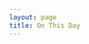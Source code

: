 ```yaml
---
layout: page
title: On This Day
---
```


<script>
onload = function (){
var today = new Date();
var month = today.getMonth()+1;
var day = today.getDate();
var OnThisDay ='/onthisday/sorry.html';
if (month == '01' && day == '01') {
OnThisDay ='/onthisday/01/01-01.html';
}
if (month == '01' && day == '02') {
OnThisDay ='/onthisday/01/01-02.html';
}
if (month == '01' && day == '03') {
OnThisDay ='/onthisday/01/01-03.html';
}
if (month == '01' && day == '04') {
OnThisDay ='/onthisday/01/01-04.html';
}
if (month == '01' && day == '05') {
OnThisDay ='/onthisday/01/01-05.html';
}
if (month == '01' && day == '06') {
OnThisDay ='/onthisday/01/01-06.html';
}
if (month == '01' && day == '07') {
OnThisDay ='/onthisday/01/01-07.html';
}
if (month == '01' && day == '08') {
OnThisDay ='/onthisday/01/01-08.html';
}
if (month == '01' && day == '09') {
OnThisDay ='/onthisday/01/01-09.html';
}
if (month == '01' && day == '10') {
OnThisDay ='/onthisday/01/01-10.html';
}
if (month == '01' && day == '11') {
OnThisDay ='/onthisday/01/01-11.html';
}
if (month == '01' && day == '12') {
OnThisDay ='/onthisday/01/01-12.html';
}
if (month == '01' && day == '13') {
OnThisDay ='/onthisday/01/01-13.html';
}
if (month == '01' && day == '14') {
OnThisDay ='/onthisday/01/01-14.html';
}
if (month == '01' && day == '15') {
OnThisDay ='/onthisday/01/01-15.html';
}
if (month == '01' && day == '16') {
OnThisDay ='/onthisday/01/01-16.html';
}
if (month == '01' && day == '17') {
OnThisDay ='/onthisday/01/01-17.html';
}
if (month == '01' && day == '18') {
OnThisDay ='/onthisday/01/01-18.html';
}
if (month == '01' && day == '19') {
OnThisDay ='/onthisday/01/01-19.html';
}
if (month == '01' && day == '20') {
OnThisDay ='/onthisday/01/01-20.html';
}
if (month == '01' && day == '21') {
OnThisDay ='/onthisday/01/01-21.html';
}
if (month == '01' && day == '22') {
OnThisDay ='/onthisday/01/01-22.html';
}
if (month == '01' && day == '23') {
OnThisDay ='/onthisday/01/01-23.html';
}
if (month == '01' && day == '24') {
OnThisDay ='/onthisday/01/01-24.html';
}
if (month == '01' && day == '25') {
OnThisDay ='/onthisday/01/01-25.html';
}
if (month == '01' && day == '26') {
OnThisDay ='/onthisday/01/01-26.html';
}
if (month == '01' && day == '27') {
OnThisDay ='/onthisday/01/01-27.html';
}
if (month == '01' && day == '28') {
OnThisDay ='/onthisday/01/01-28.html';
}
if (month == '01' && day == '29') {
OnThisDay ='/onthisday/01/01-29.html';
}
if (month == '01' && day == '30') {
OnThisDay ='/onthisday/01/01-30.html';
}
if (month == '01' && day == '31') {
OnThisDay ='/onthisday/01/01-31.html';
}
if (month == '2' && day == '01') {
OnThisDay ='/onthisday/02/02-01.html';
}
if (month == '2' && day == '02') {
OnThisDay ='/onthisday/02/02-02.html';
}
if (month == '2' && day == '03') {
OnThisDay ='/onthisday/02/02-03.html';
}
if (month == '2' && day == '04') {
OnThisDay ='/onthisday/02/02-04.html';
}
if (month == '2' && day == '05') {
OnThisDay ='/onthisday/02/02-05.html';
}
if (month == '2' && day == '06') {
OnThisDay ='/onthisday/02/02-06.html';
}
if (month == '2' && day == '07') {
OnThisDay ='/onthisday/02/02-07.html';
}
if (month == '2' && day == '08') {
OnThisDay ='/onthisday/02/02-08.html';
}
if (month == '2' && day == '09') {
OnThisDay ='/onthisday/02/02-09.html';
}
if (month == '2' && day == '10') {
OnThisDay ='/onthisday/02/02-10.html';
}
if (month == '2' && day == '11') {
OnThisDay ='/onthisday/02/02-11.html';
}
if (month == '2' && day == '12') {
OnThisDay ='/onthisday/02/02-12.html';
}
if (month == '2' && day == '13') {
OnThisDay ='/onthisday/02/02-13.html';
}
if (month == '2' && day == '14') {
OnThisDay ='/onthisday/02/02-14.html';
}
if (month == '2' && day == '15') {
OnThisDay ='/onthisday/02/02-15.html';
}
if (month == '2' && day == '16') {
OnThisDay ='/onthisday/02/02-16.html';
}
if (month == '2' && day == '17') {
OnThisDay ='/onthisday/02/02-17.html';
}
if (month == '2' && day == '18') {
OnThisDay ='/onthisday/02/02-18.html';
}
if (month == '2' && day == '19') {
OnThisDay ='/onthisday/02/02-19.html';
}
if (month == '2' && day == '20') {
OnThisDay ='/onthisday/02/02-20.html';
}
if (month == '2' && day == '21') {
OnThisDay ='/onthisday/02/02-21.html';
}
if (month == '2' && day == '22') {
OnThisDay ='/onthisday/02/02-22.html';
}
if (month == '2' && day == '23') {
OnThisDay ='/onthisday/02/02-23.html';
}
if (month == '2' && day == '24') {
OnThisDay ='/onthisday/02/02-24.html';
}
if (month == '2' && day == '25') {
OnThisDay ='/onthisday/02/02-25.html';
}
if (month == '2' && day == '26') {
OnThisDay ='/onthisday/02/02-26.html';
}
if (month == '2' && day == '27') {
OnThisDay ='/onthisday/02/02-27.html';
}
if (month == '2' && day == '28') {
OnThisDay ='/onthisday/02/02-28.html';
}
if (month == '2' && day == '29') {
OnThisDay ='/onthisday/02/02-29.html';
}
if (month == '3' && day == '1') {
OnThisDay ='/onthisday/03/03-01.html';
}
if (month == '3' && day == '2') {
OnThisDay ='/onthisday/03/03-02.html';
}
if (month == '3' && day == '3') {
OnThisDay ='/onthisday/03/03-03.html';
}
if (month == '3' && day == '4') {
OnThisDay ='/onthisday/03/03-04.html';
}
if (month == '3' && day == '5') {
OnThisDay ='/onthisday/03/03-05.html';
}
if (month == '3' && day == '6') {
OnThisDay ='/onthisday/03/03-06.html';
}
if (month == '3' && day == '7') {
OnThisDay ='/onthisday/03/03-07.html';
}
if (month == '3' && day == '8') {
OnThisDay ='/onthisday/03/03-08.html';
}
if (month == '3' && day == '9') {
OnThisDay ='/onthisday/03/03-09.html';
}
if (month == '3' && day == '10') {
OnThisDay ='/onthisday/03/03-10.html';
}
if (month == '3' && day == '11') {
OnThisDay ='/onthisday/03/03-11.html';
}
if (month == '3' && day == '12') {
OnThisDay ='/onthisday/03/03-12.html';
}
if (month == '3' && day == '13') {
OnThisDay ='/onthisday/03/03-13.html';
}
if (month == '3' && day == '14') {
OnThisDay ='/onthisday/03/03-14.html';
}
if (month == '3' && day == '15') {
OnThisDay ='/onthisday/03/03-15.html';
}
if (month == '3' && day == '16') {
OnThisDay ='/onthisday/03/03-16.html';
}
if (month == '3' && day == '17') {
OnThisDay ='/onthisday/03/03-17.html';
}
if (month == '3' && day == '18') {
OnThisDay ='/onthisday/03/03-18.html';
}
if (month == '3' && day == '19') {
OnThisDay ='/onthisday/03/03-19.html';
}
if (month == '3' && day == '20') {
OnThisDay ='/onthisday/03/03-20.html';
}
if (month == '3' && day == '21') {
OnThisDay ='/onthisday/03/03-21.html';
}
if (month == '3' && day == '22') {
OnThisDay ='/onthisday/03/03-22.html';
}
if (month == '3' && day == '23') {
OnThisDay ='/onthisday/03/03-23.html';
}
if (month == '3' && day == '24') {
OnThisDay ='/onthisday/03/03-24.html';
}
if (month == '3' && day == '25') {
OnThisDay ='/onthisday/03/03-25.html';
}
if (month == '3' && day == '26') {
OnThisDay ='/onthisday/03/03-26.html';
}
if (month == '3' && day == '27') {
OnThisDay ='/onthisday/03/03-27.html';
}
if (month == '3' && day == '28') {
OnThisDay ='/onthisday/03/03-28.html';
}
if (month == '3' && day == '29') {
OnThisDay ='/onthisday/03/03-29.html';
}
if (month == '3' && day == '30') {
OnThisDay ='/onthisday/03/03-30.html';
}
if (month == '3' && day == '31') {
OnThisDay ='/onthisday/03/03-31.html';
}
if (month == '4' && day == '1') {
OnThisDay ='/onthisday/04/04-01.html';
}
if (month == '4' && day == '2') {
OnThisDay ='/onthisday/04/04-02.html';
}
if (month == '4' && day == '4') {
OnThisDay ='/onthisday/04/04-04.html';
}
if (month == '4' && day == '6') {
OnThisDay ='/onthisday/04/04-06.html';
}
if (month == '4' && day == '7') {
OnThisDay ='/onthisday/04/04-07.html';
}
if (month == '4' && day == '8') {
OnThisDay ='/onthisday/04/04-08.html';
}
if (month == '4' && day == '9') {
OnThisDay ='/onthisday/04/04-09.html';
}
if (month == '4' && day == '10') {
OnThisDay ='/onthisday/04/04-10.html';
}
if (month == '4' && day == '12') {
OnThisDay ='/onthisday/04/04-12.html';
}
if (month == '4' && day == '14') {
OnThisDay ='/onthisday/04/04-14.html';
}
if (month == '4' && day == '15') {
OnThisDay ='/onthisday/04/04-15.html';
}
if (month == '4' && day == '17') {
OnThisDay ='/onthisday/04/04-17.html';
}
if (month == '4' && day == '18') {
OnThisDay ='/onthisday/04/04-18.html';
}
if (month == '4' && day == '20') {
OnThisDay ='/onthisday/04/04-20.html';
}
if (month == '4' && day == '21') {
OnThisDay ='/onthisday/04/04-21.html';
}
if (month == '4' && day == '22') {
OnThisDay ='/onthisday/04/04-22.html';
}
if (month == '4' && day == '28') {
OnThisDay ='/onthisday/04/04-28.html';
}
if (month == '4' && day == '29') {
OnThisDay ='/onthisday/04/04-29.html';
}
if (month == '4' && day == '30') {
OnThisDay ='/onthisday/04/04-30.html';
}
if (month == '5' && day == '03') {
OnThisDay ='/onthisday/05/05-03.html';
}
if (month == '5' && day == '05') {
OnThisDay ='/onthisday/05/05-05.html';
}
if (month == '5' && day == '06') {
OnThisDay ='/onthisday/05/05-06.html';
}
if (month == '5' && day == '08') {
OnThisDay ='/onthisday/05/05-08.html';
}
if (month == '5' && day == '09') {
OnThisDay ='/onthisday/05/05-09.html';
}
if (month == '5' && day == '11') {
OnThisDay ='/onthisday/05/05-11.html';
}
if (month == '5' && day == '12') {
OnThisDay ='/onthisday/05/05-12.html';
}
if (month == '5' && day == '13') {
OnThisDay ='/onthisday/05/05-13.html';
}
if (month == '5' && day == '14') {
OnThisDay ='/onthisday/05/05-14.html';
}
if (month == '5' && day == '16') {
OnThisDay ='/onthisday/05/05-16.html';
}
if (month == '5' && day == '17') {
OnThisDay ='/onthisday/05/05-17.html';
}
if (month == '5' && day == '21') {
OnThisDay ='/onthisday/05/05-21.html';
}
if (month == '5' && day == '22') {
OnThisDay ='/onthisday/05/05-22.html';
}
if (month == '5' && day == '23') {
OnThisDay ='/onthisday/05/05-23.html';
}
if (month == '5' && day == '24') {
OnThisDay ='/onthisday/05/05-24.html';
}
if (month == '5' && day == '26') {
OnThisDay ='/onthisday/05/05-26.html';
}
if (month == '5' && day == '27') {
OnThisDay ='/onthisday/05/05-27.html';
}
if (month == '5' && day == '28') {
OnThisDay ='/onthisday/05/05-28.html';
}
if (month == '5' && day == '29') {
OnThisDay ='/onthisday/05/05-29.html';
}
if (month == '5' && day == '30') {
OnThisDay ='/onthisday/05/05-30.html';
}
if (month == '5' && day == '31') {
OnThisDay ='/onthisday/05/05-31.html';
}
if (month == '6' && day == '03') {
OnThisDay ='/onthisday/06/06-03.html';
}
if (month == '6' && day == '04') {
OnThisDay ='/onthisday/06/06-04.html';
}
if (month == '6' && day == '05') {
OnThisDay ='/onthisday/06/06-05.html';
}
if (month == '6' && day == '06') {
OnThisDay ='/onthisday/06/06-06.html';
}
if (month == '6' && day == '12') {
OnThisDay ='/onthisday/06/06-12.html';
}
if (month == '6' && day == '13') {
OnThisDay ='/onthisday/06/06-13.html';
}
if (month == '6' && day == '14') {
OnThisDay ='/onthisday/06/06-14.html';
}
if (month == '6' && day == '15') {
OnThisDay ='/onthisday/06/06-15.html';
}
if (month == '6' && day == '17') {
OnThisDay ='/onthisday/06/06-17.html';
}
if (month == '6' && day == '19') {
OnThisDay ='/onthisday/06/06-19.html';
}
if (month == '6' && day == '20') {
OnThisDay ='/onthisday/06/06-20.html';
}
if (month == '6' && day == '21') {
OnThisDay ='/onthisday/06/06-21.html';
}
if (month == '6' && day == '22') {
OnThisDay ='/onthisday/06/06-22.html';
}
if (month == '6' && day == '24') {
OnThisDay ='/onthisday/06/06-24.html';
}
if (month == '6' && day == '27') {
OnThisDay ='/onthisday/06/06-27.html';
}
if (month == '7' && day == '01') {
OnThisDay ='/onthisday/07/07-01.html';
}
if (month == '7' && day == '02') {
OnThisDay ='/onthisday/07/07-02.html';
}
if (month == '7' && day == '03') {
OnThisDay ='/onthisday/07/07-03.html';
}
if (month == '7' && day == '04') {
OnThisDay ='/onthisday/07/07-04.html';
}
if (month == '7' && day == '05') {
OnThisDay ='/onthisday/07/07-05.html';
}
if (month == '7' && day == '06') {
OnThisDay ='/onthisday/07/07-06.html';
}
if (month == '7' && day == '08') {
OnThisDay ='/onthisday/07/07-08.html';
}
if (month == '7' && day == '10') {
OnThisDay ='/onthisday/07/07-10.html';
}
if (month == '7' && day == '11') {
OnThisDay ='/onthisday/07/07-11.html';
}
if (month == '7' && day == '13') {
OnThisDay ='/onthisday/07/07-13.html';
}
if (month == '7' && day == '14') {
OnThisDay ='/onthisday/07/07-14.html';
}
if (month == '7' && day == '15') {
OnThisDay ='/onthisday/07/07-15.html';
}
if (month == '7' && day == '17') {
OnThisDay ='/onthisday/07/07-17.html';
}
if (month == '7' && day == '18') {
OnThisDay ='/theatre/1976/the-lena-zavaroni-show-1976-07-18.html';
}
if (month == '7' && day == '20') {
OnThisDay ='/theatre/1975/harold-fieldings-sunday-night-at-the-blackpool-opera-house.html';
}
if (month == '7' && day == '21') {
OnThisDay ='/theatre/1981/the-lena-zavaroni-show-1981-07-21.html';
}
if (month == '7' && day == '22') {
OnThisDay ='/onthisday/07/07-22.html';
}
if (month == '7' && day == '23') {
OnThisDay ='/theatre/1978/harold-fieldings-sunday-night-at-the-blackpool-opera-house.html';
}
if (month == '7' && day == '24') {
OnThisDay ='/television/hi-summer/hi-summer-02.html';
}
if (month == '7' && day == '25') {
OnThisDay ='/onthisday/07/07-25.html';
}
if (month == '7' && day == '26') {
OnThisDay ='/theatre/1978/personal-appearance-1978-07-26.html';
}
if (month == '7' && day == '27') {
OnThisDay ='/onthisday/07/07-27.html';
}
if (month == '7' && day == '28') {
OnThisDay ='/onthisday/07/07-28.html';
}
if (month == '7' && day == '29') {
OnThisDay ='/publications/emma/1978-07-29.html';
}
if (month == '7' && day == '30') {
OnThisDay ='/onthisday/07/07-30.html';
}
if (month == '7' && day == '31') {
OnThisDay ='/onthisday/07/07-31.html';
}
if (month == '8' && day == '01') {
OnThisDay ='/onthisday/08/08-01.html';
}
if (month == '8' && day == '02') {
OnThisDay ='/television/and-theres-more.html';
}
if (month == '8' && day == '03') {
OnThisDay ='/onthisday/08/08-03.html';
}
if (month == '8' && day == '06') {
OnThisDay ='/onthisday/08/08-06.html';
}
if (month == '8' && day == '07') {
OnThisDay ='/onthisday/08/08-07.html';
}
if (month == '8' && day == '08') {
OnThisDay ='/news/2002-08-08.html';
}
if (month == '8' && day == '09') {
OnThisDay ='/theatre/1981/harold-fieldings-sunday-night-at-the-blackpool-opera-house-1981-08-09.html';
}
if (month == '8' && day == '10') {
OnThisDay ='/onthisday/08/08-10.html';
}
if (month == '8' && day == '12') {
OnThisDay ='/onthisday/08/08-12.html';
}
if (month == '8' && day == '13') {
OnThisDay ='/onthisday/08/08-13.html';
}
if (month == '8' && day == '14') {
OnThisDay ='/television/hi-summer/hi-summer-05.html';
}
if (month == '8' && day == '15') {
OnThisDay ='/theatre/1976/sunday-startime-1976-08-15.html';
}
if (month == '8' && day == '16') {
OnThisDay ='/onthisday/08/08-16.html';
}
if (month == '8' && day == '17') {
OnThisDay ='/theatre/1975/the-lena-zavaroni-show-1975-08-17.html';
}
if (month == '8' && day == '19') {
OnThisDay ='/onthisday/08/08-19.html';
}
if (month == '8' && day == '20') {
OnThisDay ='/onthisday/08/08-20.html';
}
if (month == '8' && day == '21') {
OnThisDay ='/onthisday/08/08-21.html';
}
if (month == '8' && day == '22') {
OnThisDay ='/onthisday/08/08-22.html';
}
if (month == '8' && day == '23') {
OnThisDay ='/onthisday/08/08-23.html';
}
if (month == '8' && day == '24') {
OnThisDay ='/onthisday/08/08-24.html';
}
if (month == '8' && day == '25') {
OnThisDay ='/onthisday/08/08-25.html';
}
if (month == '8' && day == '26') {
OnThisDay ='/onthisday/08/08-26.html';
}
if (month == '8' && day == '27') {
OnThisDay ='/onthisday/08/08-27.html';
}
if (month == '8' && day == '28') {
OnThisDay ='/onthisday/08/08-28.html';
}
if (month == '8' && day == '29') {
OnThisDay ='/onthisday/08/08-29.html';
}
if (month == '8' && day == '30') {
OnThisDay ='/onthisday/08/08-30.html';
}
if (month == '8' && day == '31') {
OnThisDay ='/onthisday/08/08-31.html';
}
if (month == '9' && day == '01') {
OnThisDay ='/onthisday/09/09-01.html';
}
if (month == '9' && day == '02') {
OnThisDay ='/onthisday/09/09-02.html';
}
if (month == '9' && day == '03') {
OnThisDay ='/onthisday/09/09-03.html';
}
if (month == '9' && day == '04') {
OnThisDay ='/onthisday/09/09-04.html';
}
if (month == '9' && day == '05') {
OnThisDay ='/onthisday/09/09-05.html';
}
if (month == '9' && day == '06') {
OnThisDay ='/onthisday/09/09-06.html';
}
if (month == '9' && day == '07') {
OnThisDay ='/onthisday/09/09-07.html';
}
if (month == '9' && day == '09') {
OnThisDay ='/onthisday/09/09-09.html';
}
if (month == '9' && day == '10') {
OnThisDay ='/onthisday/09/09-10.html';
}
if (month == '9' && day == '11') {
OnThisDay ='/onthisday/09/09-11.html';
}
if (month == '9' && day == '12') {
OnThisDay ='/onthisday/09/09-12.html';
}
if (month == '9' && day == '13') {
OnThisDay ='/onthisday/09/09-13.html';
}
if (month == '9' && day == '14') {
OnThisDay ='/onthisday/09/09-14.html';
}
if (month == '9' && day == '15') {
OnThisDay ='/onthisday/09/09-15.html';
}
if (month == '9' && day == '16') {
OnThisDay ='/onthisday/09/09-16.html';
}
if (month == '9' && day == '17') {
OnThisDay ='/onthisday/09/09-17.html';
}
if (month == '9' && day == '18') {
OnThisDay ='/onthisday/09/09-18.html';
}
if (month == '9' && day == '19') {
OnThisDay ='/onthisday/09/09-19.html';
}
if (month == '9' && day == '20') {
OnThisDay ='/onthisday/09/09-20.html';
}
if (month == '9' && day == '21') {
OnThisDay ='/onthisday/09/09-21.html';
}
if (month == '9' && day == '22') {
OnThisDay ='/onthisday/09/09-22.html';
}
if (month == '9' && day == '23') {
OnThisDay ='/onthisday/09/09-23.html';
}
if (month == '9' && day == '24') {
OnThisDay ='/onthisday/09/09-24.html';
}
if (month == '9' && day == '25') {
OnThisDay ='/onthisday/09/09-25.html';
}
if (month == '9' && day == '26') {
OnThisDay ='/onthisday/09/09-26.html';
}
if (month == '9' && day == '27') {
OnThisDay ='/onthisday/09/09-27.html';
}
if (month == '9' && day == '28') {
OnThisDay ='/onthisday/09/09-28.html';
}
if (month == '9' && day == '29') {
OnThisDay ='/onthisday/09/09-29.html';
}
if (month == '9' && day == '30') {
OnThisDay ='/onthisday/09/09-30.html';
}
if (month == '10' && day == '01') {
OnThisDay ='/onthisday/10/10-01.html';
}
if (month == '10' && day == '02') {
OnThisDay ='/onthisday/10/10-02.html';
}
if (month == '10' && day == '03') {
OnThisDay ='/onthisday/10/10-03.html';
}
if (month == '10' && day == '04') {
OnThisDay ='/onthisday/10/10-04.html';
}
if (month == '10' && day == '05') {
OnThisDay ='/onthisday/10/10-05.html';
}
if (month == '10' && day == '06') {
OnThisDay ='/onthisday/10/10-06.html';
}
if (month == '10' && day == '07') {
OnThisDay ='/onthisday/10/10-07.html';
}
if (month == '10' && day == '08') {
OnThisDay ='/onthisday/10/10-08.html';
}
if (month == '10' && day == '09') {
OnThisDay ='/onthisday/10/10-09.html';
}
if (month == '10' && day == '10') {
OnThisDay ='/onthisday/10/10-10.html';
}
if (month == '10' && day == '11') {
OnThisDay ='/onthisday/10/10-11.html';
}
if (month == '10' && day == '12') {
OnThisDay ='/onthisday/10/10-12.html';
}
if (month == '10' && day == '13') {
OnThisDay ='/onthisday/10/10-13.html';
}
if (month == '10' && day == '14') {
OnThisDay ='/onthisday/10/10-14.html';
}
if (month == '10' && day == '15') {
OnThisDay ='/onthisday/10/10-15.html';
}
if (month == '10' && day == '16') {
OnThisDay ='/onthisday/10/10-16.html';
}
if (month == '10' && day == '17') {
OnThisDay ='/onthisday/10/10-17.html';
}
if (month == '10' && day == '18') {
OnThisDay ='/onthisday/10/10-18.html';
}
if (month == '10' && day == '19') {
OnThisDay ='/onthisday/10/10-19.html';
}
if (month == '10' && day == '20') {
OnThisDay ='/onthisday/10/10-20.html';
}
if (month == '10' && day == '21') {
OnThisDay ='/onthisday/10/10-21.html';
}
if (month == '10' && day == '22') {
OnThisDay ='/onthisday/10/10-22.html';
}
if (month == '10' && day == '23') {
OnThisDay ='/onthisday/10/10-23.html';
}
if (month == '10' && day == '24') {
OnThisDay ='/onthisday/10/10-24.html';
}
if (month == '10' && day == '25') {
OnThisDay ='/onthisday/10/10-25.html';
}
if (month == '10' && day == '26') {
OnThisDay ='/onthisday/10/10-26.html';
}
if (month == '10' && day == '27') {
OnThisDay ='/onthisday/10/10-27.html';
}
if (month == '10' && day == '28') {
OnThisDay ='/onthisday/10/10-28.html';
}
if (month == '10' && day == '29') {
OnThisDay ='/onthisday/10/10-29.html';
}
if (month == '10' && day == '30') {
OnThisDay ='/onthisday/10/10-30.html';
}
if (month == '10' && day == '31') {
OnThisDay ='/onthisday/10/10-31.html';
}
if (month == '11' && day == '01') {
OnThisDay ='/onthisday/11/11-01.html';
}
if (month == '11' && day == '02') {
OnThisDay ='/onthisday/11/11-02.html';
}
if (month == '11' && day == '03') {
OnThisDay ='/onthisday/11/11-03.html';
}
if (month == '11' && day == '04') {
OnThisDay ='/onthisday/11/11-04.html';
}
if (month == '11' && day == '05') {
OnThisDay ='/onthisday/11/11-05.html';
}
if (month == '11' && day == '06') {
OnThisDay ='/onthisday/11/11-06.html';
}
if (month == '11' && day == '07') {
OnThisDay ='/onthisday/11/11-07.html';
}
if (month == '11' && day == '08') {
OnThisDay ='/onthisday/11/11-08.html';
}
if (month == '11' && day == '09') {
OnThisDay ='/onthisday/11/11-09.html';
}
if (month == '11' && day == '10') {
OnThisDay ='/onthisday/11/11-10.html';
}
if (month == '11' && day == '11') {
OnThisDay ='/onthisday/11/11-11.html';
}
if (month == '11' && day == '12') {
OnThisDay ='/onthisday/11/11-12.html';
}
if (month == '11' && day == '13') {
OnThisDay ='/onthisday/11/11-13.html';
}
if (month == '11' && day == '14') {
OnThisDay ='/onthisday/11/11-14.html';
}
if (month == '11' && day == '15') {
OnThisDay ='/onthisday/11/11-15.html';
}
if (month == '11' && day == '16') {
OnThisDay ='/onthisday/11/11-16.html';
}
if (month == '11' && day == '17') {
OnThisDay ='/onthisday/11/11-17.html';
}
if (month == '11' && day == '18') {
OnThisDay ='/onthisday/11/11-18.html';
}
if (month == '11' && day == '19') {
OnThisDay ='/onthisday/11/11-19.html';
}
if (month == '11' && day == '20') {
OnThisDay ='/onthisday/11/11-20.html';
}
if (month == '11' && day == '21') {
OnThisDay ='/onthisday/11/11-21.html';
}
if (month == '11' && day == '22') {
OnThisDay ='/onthisday/11/11-22.html';
}
if (month == '11' && day == '23') {
OnThisDay ='/onthisday/11/11-23.html';
}
if (month == '11' && day == '24') {
OnThisDay ='/onthisday/11/11-24.html';
}
if (month == '11' && day == '25') {
OnThisDay ='/onthisday/11/11-25.html';
}
if (month == '11' && day == '26') {
OnThisDay ='/onthisday/11/11-26.html';
}
if (month == '11' && day == '27') {
OnThisDay ='/onthisday/11/11-27.html';
}
if (month == '11' && day == '28') {
OnThisDay ='/onthisday/11/11-28.html';
}
if (month == '11' && day == '29') {
OnThisDay ='/onthisday/11/11-29.html';
}
if (month == '11' && day == '30') {
OnThisDay ='/onthisday/11/11-30.html';
}
if (month == '12' && day == '01') {
OnThisDay ='/onthisday/12/12-01.html';
}
if (month == '12' && day == '02') {
OnThisDay ='/onthisday/12/12-02.html';
}
if (month == '12' && day == '03') {
OnThisDay ='/onthisday/12/12-03.html';
}
if (month == '12' && day == '04') {
OnThisDay ='/onthisday/12/12-04.html';
}
if (month == '12' && day == '05') {
OnThisDay ='/onthisday/12/12-05.html';
}
if (month == '12' && day == '06') {
OnThisDay ='/onthisday/12/12-06.html';
}
if (month == '12' && day == '07') {
OnThisDay ='/onthisday/12/12-07.html';
}
if (month == '12' && day == '08') {
OnThisDay ='/onthisday/12/12-08.html';
}
if (month == '12' && day == '09') {
OnThisDay ='/onthisday/12/12-09.html';
}
if (month == '12' && day == '10') {
OnThisDay ='/onthisday/12/12-10.html';
}
if (month == '12' && day == '11') {
OnThisDay ='/onthisday/12/12-11.html';
}
if (month == '12' && day == '12') {
OnThisDay ='/onthisday/12/12-12.html';
}
if (month == '12' && day == '13') {
OnThisDay ='/onthisday/12/12-13.html';
}
if (month == '12' && day == '14') {
OnThisDay ='/onthisday/12/12-14.html';
}
if (month == '12' && day == '15') {
OnThisDay ='/onthisday/12/12-15.html';
}
if (month == '12' && day == '16') {
OnThisDay ='/onthisday/12/12-16.html';
}
if (month == '12' && day == '17') {
OnThisDay ='/onthisday/12/12-17.html';
}
if (month == '12' && day == '18') {
OnThisDay ='/onthisday/12/12-18.html';
}
if (month == '12' && day == '19') {
OnThisDay ='/onthisday/12/12-19.html';
}
if (month == '12' && day == '20') {
OnThisDay ='/onthisday/12/12-20.html';
}
if (month == '12' && day == '21') {
OnThisDay ='/onthisday/12/12-21.html';
}
if (month == '12' && day == '22') {
OnThisDay ='/onthisday/12/12-22.html';
}
if (month == '12' && day == '23') {
OnThisDay ='/onthisday/12/12-23.html';
}
if (month == '12' && day == '24') {
OnThisDay ='/onthisday/12/12-24.html';
}
if (month == '12' && day == '25') {
OnThisDay ='/onthisday/12/12-25.html';
}
if (month == '12' && day == '26') {
OnThisDay ='/onthisday/12/12-26.html';
}
if (month == '12' && day == '27') {
OnThisDay ='/onthisday/12/12-27.html';
}
if (month == '12' && day == '28') {
OnThisDay ='/onthisday/12/12-28.html';
}
if (month == '12' && day == '29') {
OnThisDay ='/onthisday/12/12-29.html';
}
if (month == '12' && day == '30') {
OnThisDay ='/onthisday/12/12-30.html';
}
if (month == '12' && day == '31') {
OnThisDay ='/onthisday/12/12-31.html';
}
window.location.href = OnThisDay;
}
</script>

